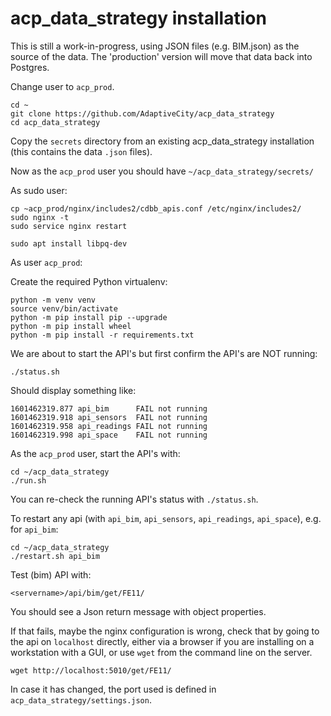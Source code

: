# acp_data_strategy installation

This is still a work-in-progress, using JSON files (e.g. BIM.json) as the source of the data. The 'production' version will
move that data back into Postgres.

Change user to `acp_prod`.

```
cd ~
git clone https://github.com/AdaptiveCity/acp_data_strategy
cd acp_data_strategy
```

Copy the `secrets` directory from an existing acp_data_strategy installation (this contains the data `.json` files).

Now as the `acp_prod` user you should have `~/acp_data_strategy/secrets/`

As sudo user:
```
cp ~acp_prod/nginx/includes2/cdbb_apis.conf /etc/nginx/includes2/
sudo nginx -t
sudo service nginx restart
```

```
sudo apt install libpq-dev
```

As user `acp_prod`:

Create the required Python virtualenv:
```
python -m venv venv
source venv/bin/activate
python -m pip install pip --upgrade
python -m pip install wheel
python -m pip install -r requirements.txt
```

We are about to start the API's but first confirm the API's are NOT running:
```
./status.sh
```
Should display something like:
```
1601462319.877 api_bim      FAIL not running
1601462319.918 api_sensors  FAIL not running
1601462319.958 api_readings FAIL not running
1601462319.998 api_space    FAIL not running
```
As the `acp_prod` user, start the API's with:
```
cd ~/acp_data_strategy
./run.sh
```
You can re-check the running API's status with `./status.sh`.

To restart any api (with `api_bim`, `api_sensors`, `api_readings`, `api_space`), e.g. for `api_bim`:
```
cd ~/acp_data_strategy
./restart.sh api_bim
```

Test (bim) API with:
```
<servername>/api/bim/get/FE11/
```
You should see a Json return message with object properties.

If that fails, maybe the nginx configuration is wrong, check that by going to the api on `localhost` directly, either
via a browser if you are installing on a workstation with a GUI, or use `wget` from the command line on the server.
```
wget http://localhost:5010/get/FE11/
```
In case it has changed, the port used is defined in `acp_data_strategy/settings.json`.
